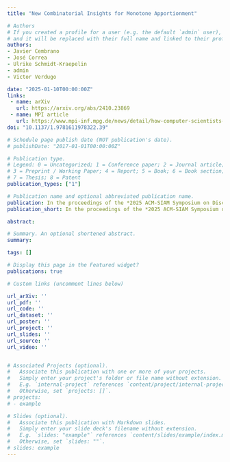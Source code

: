 ```yaml
---
title: "New Combinatorial Insights for Monotone Apportionment"

# Authors
# If you created a profile for a user (e.g. the default `admin` user), write the username (folder name) here
# and it will be replaced with their full name and linked to their profile.
authors:
- Javier Cembrano
- José Correa
- Ulrike Schmidt-Kraepelin
- admin
- Victor Verdugo

date: "2025-01-10T00:00:00Z"
links:
 - name: arXiv
   url: https://arxiv.org/abs/2410.23869
 - name: MPI article
   url: https://www.mpi-inf.mpg.de/news/detail/how-computer-scientists-study-the-allocation-of-parliamentary-seats
doi: "10.1137/1.9781611978322.39"

# Schedule page publish date (NOT publication's date).
# publishDate: "2017-01-01T00:00:00Z"

# Publication type.
# Legend: 0 = Uncategorized; 1 = Conference paper; 2 = Journal article;
# 3 = Preprint / Working Paper; 4 = Report; 5 = Book; 6 = Book section;
# 7 = Thesis; 8 = Patent
publication_types: ["1"]

# Publication name and optional abbreviated publication name.
publication: In the proceedings of the *2025 ACM-SIAM Symposium on Discrete Algorithms* **(SODA '25)**
publication_short: In the proceedings of the *2025 ACM-SIAM Symposium on Discrete Algorithms* **(SODA '25)**

abstract:

# Summary. An optional shortened abstract.
summary:

tags: []

# Display this page in the Featured widget?
publications: true

# Custom links (uncomment lines below)

url_arXiv: ''
url_pdf: ''
url_code: ''
url_dataset: ''
url_poster: ''
url_project: ''
url_slides: ''
url_source: ''
url_video: ''


# Associated Projects (optional).
#   Associate this publication with one or more of your projects.
#   Simply enter your project's folder or file name without extension.
#   E.g. `internal-project` references `content/project/internal-project/index.md`.
#   Otherwise, set `projects: []`.
# projects:
# - example

# Slides (optional).
#   Associate this publication with Markdown slides.
#   Simply enter your slide deck's filename without extension.
#   E.g. `slides: "example"` references `content/slides/example/index.md`.
#   Otherwise, set `slides: ""`.
# slides: example
---
```

